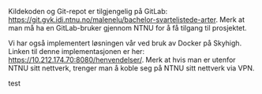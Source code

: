 Kildekoden og Git-repot er tilgjengelig på GitLab: https://git.gvk.idi.ntnu.no/malenelu/bachelor-svartelistede-arter. Merk at man må ha en GitLab-bruker gjennom NTNU for å få tilgang til prosjektet.

Vi har også implementert løsningen vår ved bruk av Docker på Skyhigh. Linken til denne implementasjonen er her: https://10.212.174.70:8080/henvendelser/. Merk at hvis man er utenfor NTNU sitt nettverk, trenger man å koble seg på NTNU sitt nettverk via VPN.

test
